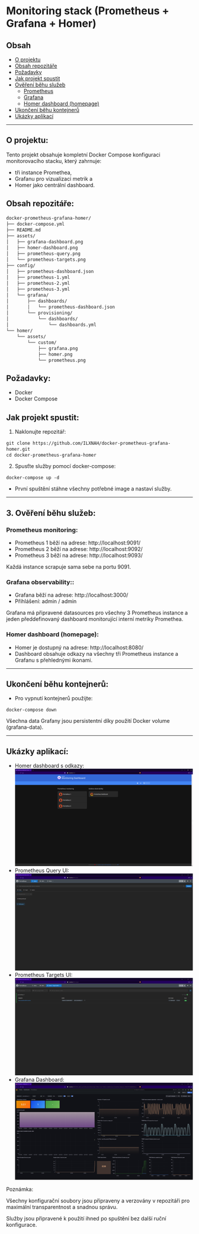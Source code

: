 # Monitoring stack (Prometheus + Grafana + Homer)

## Obsah

- [O projektu](#monitoring-stack-prometheus--grafana--homer)
- [Obsah repozitáře](#obsah-repozitáře)
- [Požadavky](#požadavky)
- [Jak projekt spustit](#jak-projekt-spustit)
- [Ověření běhu služeb](#ověření-běhu-služeb)
  - [Prometheus](#prometheus-monitoring)
  - [Grafana](#grafana-observability)
  - [Homer dashboard (homepage)](#homer-dashboard-homepage)
- [Ukončení běhu kontejnerů](#ukončení-běhu-kontejnerů)
- [Ukázky aplikací](#ukázky-aplikací)

---

## **O projektu:**

Tento projekt obsahuje kompletní Docker Compose konfiguraci monitorovacího stacku, který zahrnuje:
- tři instance Promethea, 
- Grafanu pro vizualizaci metrik a 
- Homer jako centrální dashboard.

## **Obsah repozitáře:**
```
docker-prometheus-grafana-homer/
├── docker-compose.yml
├── README.md
├── assets/
│   ├── grafana-dashboard.png
│   ├── homer-dashboard.png
│   ├── prometheus-query.png
│   └── prometheus-targets.png
├── config/
│   ├── prometheus-dashboard.json
│   ├── prometheus-1.yml
│   ├── prometheus-2.yml
│   ├── prometheus-3.yml
│   └── grafana/
│       ├── dashboards/
│       │   └── prometheus-dashboard.json
│       └── provisioning/
│           └── dashboards/
│               └── dashboards.yml
└── homer/
    └── assets/
        └── custom/
            ├── grafana.png
            ├── homer.png
            └── prometheus.png
```

## **Požadavky:**
- Docker
- Docker Compose

## **Jak projekt spustit:**
1. Naklonujte repozitář:
```
git clone https://github.com/ILXNAH/docker-prometheus-grafana-homer.git
cd docker-prometheus-grafana-homer
```

2. Spusťte služby pomocí docker-compose:
```
docker-compose up -d
```

- První spuštění stáhne všechny potřebné image a nastaví služby.
---

## 3. Ověření běhu služeb:

### **Prometheus monitoring:**
- Prometheus 1 běží na adrese: http://localhost:9091/
- Prometheus 2 běží na adrese: http://localhost:9092/
- Prometheus 3 běží na adrese: http://localhost:9093/

Každá instance scrapuje sama sebe na portu 9091.

### **Grafana observability:**:
- Grafana běží na adrese: http://localhost:3000/
- Přihlášení: admin / admin

Grafana má připravené datasources pro všechny 3 Prometheus instance a jeden předdefinovaný dashboard monitorující interní metriky Promethea.

### **Homer dashboard (homepage):**
- Homer je dostupný na adrese: http://localhost:8080/ 
- Dashboard obsahuje odkazy na všechny tři Prometheus instance a Grafanu s přehlednými ikonami.
---
## Ukončení běhu kontejnerů:
- Pro vypnutí kontejnerů použijte:
```
docker-compose down
```

Všechna data Grafany jsou persistentní díky použití Docker volume (grafana-data).

---
## Ukázky aplikací:
- Homer dashboard s odkazy:
  ![Homer dashboard](assets/homer-dashboard.png)
- Prometheus Query UI:
  ![Prometheus Query UI](assets/prometheus-query.png)
- Prometheus Targets UI:
  ![Prometheus Targets UI](assets/prometheus-targets.png)
- Grafana Dashboard:
  ![Grafana Dashboard](assets/grafana-dashboard.png)

Poznámka:

Všechny konfigurační soubory jsou připraveny a verzovány v repozitáři pro maximální transparentnost a snadnou správu.

Služby jsou připravené k použití ihned po spuštění bez další ruční konfigurace.

